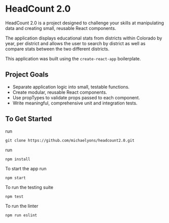 # HeadCount 2.0

HeadCount 2.0 is a project designed to challenge your skills at manipulating data and creating small, reusable React components.  

The application displays educational stats from districts within Colorado by year, per district and allows the user to search by district as well as compare stats between the two different districts.

This application was built using the `create-react-app` boilerplate.   

## Project Goals

* Separate application logic into small, testable functions.
* Create modular, reusable React components.
* Use propTypes to validate props passed to each component.
* Write meaningful, comprehensive unit and integration tests.

## To Get Started

run 
```
git clone https://github.com/michaelyons/headcount2.0.git 
```

run 
```
npm install
```

To start the app run
```
npm start
```
To run the testing suite
```
npm test
```

To run the linter
```
npm run eslint
```
